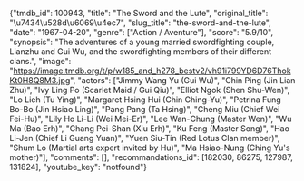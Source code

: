 {"tmdb_id": 100943, "title": "The Sword and the Lute", "original_title": "\u7434\u528d\u6069\u4ec7", "slug_title": "the-sword-and-the-lute", "date": "1967-04-20", "genre": ["Action / Aventure"], "score": "5.9/10", "synopsis": "The adventures of a young married swordfighting couple, Lianzhu and Gui Wu, and the swordfighting members of their different clans.", "image": "https://image.tmdb.org/t/p/w185_and_h278_bestv2/vh91i799YD6D76ThokKt0H8Q8M3.jpg", "actors": ["Jimmy Wang Yu (Gui Wu)", "Chin Ping (Jin Lian Zhu)", "Ivy Ling Po (Scarlet Maid / Gui Qiu)", "Elliot Ngok (Shen Shu-Wen)", "Lo Lieh (Tu Ying)", "Margaret Hsing Hui (Chin Ching-Yu)", "Petrina Fung Bo-Bo (Jin Hsiao Ling)", "Pang Pang (Ta Hsing)", "Cheng Miu (Chief Wei Fei-Hu)", "Lily Ho Li-Li (Wei Mei-Er)", "Lee Wan-Chung (Master Wen)", "Wu Ma (Bao Erh)", "Chang Pei-Shan (Xiu Erh)", "Ku Feng (Master Song)", "Hao Li-Jen (Chief Li Guang Yuan)", "Yuen Siu-Tin (Red Lotus Clan member)", "Shum Lo (Martial arts expert invited by Hu)", "Ma Hsiao-Nung (Ching Yu's mother)"], "comments": [], "recommandations_id": [182030, 86275, 127987, 131824], "youtube_key": "notfound"}